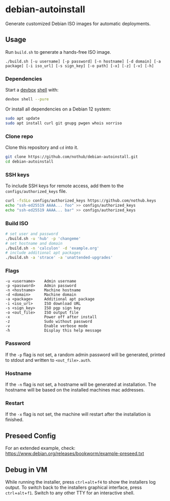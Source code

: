 # debian-autoinstall

Generate customized Debian ISO images for automatic deployments.

## Usage

Run `build.sh` to generate a hands-free ISO image.

```
./build.sh [-u username] [-p password] [-n hostname] [-d domain] [-a package] [-i iso_url] [-s sign_key] [-o path] [-x] [-z] [-v] [-h]
```

### Dependencies

Start a [devbox](https://www.jetify.com/devbox) [shell](https://www.jetify.com/devbox/docs/quickstart/#launch-your-development-environment) with:

```sh
devbox shell --pure
```

Or install all dependencies on a Debian 12 system:

```sh
sudo apt update
sudo apt install curl git gnupg pwgen whois xorriso
```

### Clone repo

Clone this repository and `cd` into it.

```sh
git clone https://github.com/nothub/debian-autoinstall.git
cd debian-autoinstall
```

### SSH keys

To include SSH keys for remote access, add them to the `configs/authorized_keys` file.

```sh
curl -fsSLo configs/authorized_keys https://github.com/nothub.keys
echo "ssh-ed25519 AAAA... foo" >> configs/authorized_keys
echo "ssh-ed25519 AAAA... bar" >> configs/authorized_keys
```

### Build ISO

```sh
# set user and password
./build.sh -u 'hub' -p 'changeme'
# set hostname and domain
./build.sh -n 'calculon' -d 'example.org'
# include additional apt packages
./build.sh -a 'strace' -a 'unattended-upgrades'
```

### Flags

```
-u <username>    Admin username
-p <password>    Admin password
-n <hostname>    Machine hostname
-d <domain>      Machine domain
-a <package>     Additional apt package
-i <iso_url>     ISO download URL
-s <sign_key>    ISO pgp sign key
-o <out_file>    ISO output file
-x               Power off after install
-z               Sudo without password
-v               Enable verbose mode
-h               Display this help message
```

### Password

If the `-p` flag is not set, a random admin password will be generated, printed to stdout and written to `<out_file>.auth`.

### Hostname

If the `-n` flag is not set, a hostname will be generated at installation.
The hostname will be based on the installed machines mac addresses.

### Restart

If the `-x` flag is not set, the machine will restart after the installation is finished.

## Preseed Config

For an extended example, check:
https://www.debian.org/releases/bookworm/example-preseed.txt

## Debug in VM

While running the installer, press `ctrl`+`alt`+`f4` to show the installers log output.
To switch back to the installers graphical interface, press `ctrl`+`alt`+`f1`.
Switch to any other TTY for an interactive shell.
